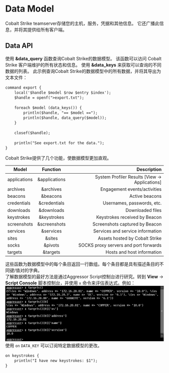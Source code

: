 Data Model
===
Cobalt Strike teamserver存储您的主机，服务，凭据和其他信息。 它还广播此信息，并将其提供给所有客户端。
## Data API
使用 **&data_query** 函数查询Cobalt Strike的数据模型。 该函数可以访问 Cobalt Strike 客户端维护的所有状态和信息。 使用 **&data_keys** 来获取可以查询的不同数据的列表。 此示例查询Cobalt Strike的数据模型中的所有数据，并将其导出为文本文件：
```
command export {
	local('$handle $model $row $entry $index');
	$handle = openf(">export.txt");
	
	foreach $model (data_keys()) {
		println($handle, "== $model ==");
		println($handle, data_query($model));
	}
	
	closef($handle);
	
	println("See export.txt for the data.");
}
```
Cobalt Strike提供了几个功能，使数据模型更加直观。

|Model|Function|Description|
| ------------- |:-------------:| -----:|
|applications	|&applications	|System Profiler Results [View -> Applications]|
|archives|	&archives	|Engagement events/activities|
|beacons	|&beacons|	Active beacons|
|credentials|	&credentials	|Usernames, passwords, etc.|
|downloads|	&downloads|	Downloaded files|
|keystrokes	|&keystrokes	|Keystrokes received by Beacon|
|screenshots|	&screenshots	|Screenshots captured by Beacon|
|services	|&services	|Services and service information|
|sites	|&sites	|Assets hosted by Cobalt Strike|
|socks	|&pivots	|SOCKS proxy servers and port forwards|
|targets	|&targets	|Hosts and host information|


这些函数为数据模型中的每个条目返回一行数组。每个条目都是具有描述条目的不同键/值对的字典。  
了解数据模型的最好方法是通过Aggressor Script控制台进行研究。转到 **View** -> **Script Console** 脚本控制台，并使用 `x` 命令来评估表达式。例如：
![Querying Data from the Aggressor Script console](./images/data.png)
使用 `on` `DATA_KEY`  可以订阅特定数据模型的更改。
```
on keystrokes {
	println("I have new keystrokes: $1");
}
```


